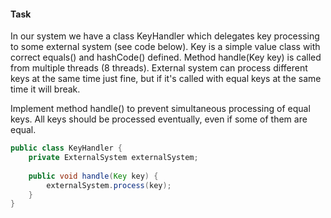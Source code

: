 #### Task

In our system we have a class KeyHandler which delegates key processing
to some external system (see code below).
Key is a simple value class with correct equals() and hashCode() defined.
Method handle(Key key) is called from multiple threads (8 threads).
External system can process different keys at the same time just fine,
but if it's called with equal keys at the same time it will break.

Implement method handle() to prevent simultaneous processing of equal keys.
All keys should be processed eventually, even if some of them are equal.

```java
public class KeyHandler {
    private ExternalSystem externalSystem;
                
    public void handle(Key key) {
        externalSystem.process(key);
    }
}
```